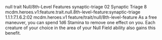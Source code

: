 <ability>
  <metadata>
    <class>null</class>
    <feature_type>trait</feature_type>
    <file_dpath>Null/8th-Level Features</file_dpath>
    <item_id>synaptic-triage</item_id>
    <item_index>02</item_index>
    <item_name>Synaptic Triage</item_name>
    <level>8</level>
    <scc>mcdm.heroes.v1:feature.trait.null.8th-level-feature:synaptic-triage</scc>
    <scdc>1.1.1:7.1.6.2:02</scdc>
    <source>mcdm.heroes.v1</source>
    <type>feature/trait/null/8th-level-feature</type>
  </metadata>
  <effects>
    <effect type="mundane">As a free maneuver, you can spend 1d6 Stamina to remove one effect on you. Each creature of your choice in the area of your Null Field ability also gains this benefit.</effect>
  </effects>
</ability>
